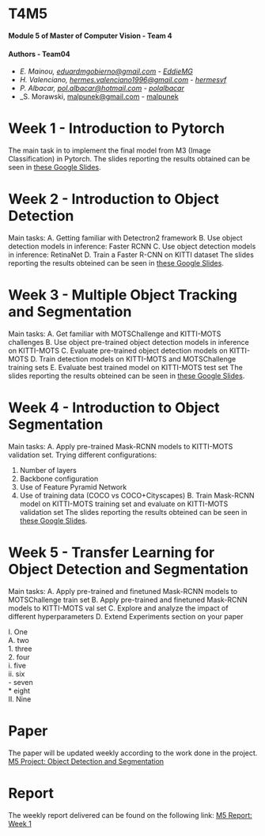 # T4M5
**Module 5 of Master of Computer Vision -  Team 4**

#### Authors - Team04
- _E. Mainou, eduardmgobierno@gmail.com - [EddieMG](https://github.com/EddieMG)_
- _H. Valenciano, hermes.valenciano1996@gmail.com - [hermesvf](https://github.com/hermesvf)_
- _P. Albacar, pol.albacar@hotmail.com - [polalbacar](https://github.com/polalbacar)_
- _S. Morawski, malpunek@gmail.com - [malpunek](https://github.com/malpunek)

# Week 1 - Introduction to Pytorch
The main task in to implement the final model from M3 (Image Classification) in Pytorch.
The slides reporting the results obtained can be seen in [these Google Slides](https://).

# Week 2 - Introduction to Object Detection
Main tasks:
A. Getting familiar with Detectron2 framework
B. Use object detection models in inference: Faster RCNN
C. Use object detection models in inference: RetinaNet
D. Train a Faster R-CNN on KITTI dataset
The slides reporting the results obteined can be seen in [these Google Slides](https://docs.google.com/presentation/d/14V1yCVCiOaDklb_7u7BKgAKRDSIhGrjze1V1CBX6Qm0/edit#slide=id.g7102907464_5_34).

# Week 3 - Multiple Object Tracking and Segmentation
Main tasks:
A. Get familiar with MOTSChallenge and KITTI-MOTS challenges
B. Use object pre-trained object detection models in inference on KITTI-MOTS
C. Evaluate pre-trained object detection models on KITTI-MOTS 
D. Train detection models on KITTI-MOTS and MOTSChallenge training sets
E. Evaluate best trained model on KITTI-MOTS test set
The slides reporting the results obteined can be seen in [these Google Slides](https://docs.google.com/presentation/d/1rppl8bJZF5lnt4Qxvoe_KrF_eDC2S-eNhT6g58L_NlE/edit#slide=id.g7168e8d968_29_0).

# Week 4 - Introduction to Object Segmentation
Main tasks:
A. Apply pre-trained Mask-RCNN models to KITTI-MOTS validation set. Trying different configurations:
1. Number of layers
2. Backbone configuration
3. Use of Feature Pyramid Network
4. Use of training data (COCO vs COCO+Cityscapes)
B. Train Mask-RCNN model on KITTI-MOTS training set and evaluate on KITTI-MOTS validation set
The slides reporting the results obteined can be seen in [these Google Slides](https://docs.google.com/presentation/d/1Wxv_nS51v2C9CKlNpzeHORPC9lifEhkCmpZSD9jJOXA/edit#slide=id.g718556d907_1_0).

# Week 5 - Transfer Learning for Object Detection and Segmentation
Main tasks:
A. Apply pre-trained and finetuned Mask-RCNN models to MOTSChallenge train set
B. Apply pre-trained and finetuned Mask-RCNN models to KITTI-MOTS val set
C. Explore and analyze the impact of different hyperparameters
D. Extend Experiments section on your paper


I.  One                                                                                                                                                                                        
    A.  two                                                                                                                                                                                    
        1. three                                                                                                                                                                               
        2. four                                                                                                                                                                                
            i.  five                                                                                                                                                                           
            ii.  six                                                                                                                                                                           
                - seven                                                                                                                                                                        
                    * eight                                                                                                                                                                    
II.  Nine

# Paper
The paper will be updated weekly according to the work done in the project.
[M5 Project: Object Detection and Segmentation](https://www.overleaf.com/read/zwjphfsmqyjt)

# Report

The weekly report delivered can be found on the following link:
[M5 Report: Week 1](https://docs.google.com/presentation/d/1n3wsHfT0nL-1LW-X02lgyh8OLpLObmZt5nEjD4H5RaE/edit?usp=sharing)


